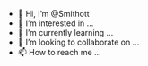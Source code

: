 - 👋 Hi, I’m @Smithott
- 👀 I’m interested in ...
- 🌱 I’m currently learning ...
- 💞️ I’m looking to collaborate on ...
- 📫 How to reach me ...

<!---
Smithott/Smithott is a ✨ special ✨ repository because its `README.md` (this file) appears on your GitHub profile.
You can click the Preview link to take a look at your changes.
--->
